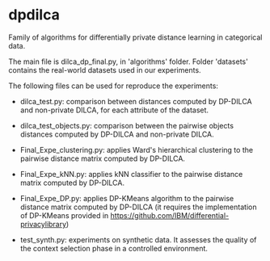 # dpdilca
Family of algorithms for differentially private distance learning in categorical data.

The main file is dilca_dp_final.py, in 'algorithms' folder. Folder 'datasets' contains the real-world datasets used in our experiments.

The following files can be used for reproduce the experiments:
 
 - dilca_test.py: comparison between distances computed by DP-DILCA and non-private DILCA, for each attribute of the dataset.
 
 - dilca_test_objects.py: comparison between the pairwise objects distances computed by DP-DILCA and non-private DILCA.
 
 - Final_Expe_clustering.py: applies Ward's hierarchical clustering to the pairwise distance matrix computed by DP-DILCA.

 - Final_Expe_kNN.py: applies kNN classifier to the pairwise distance matrix computed by DP-DILCA.
 
 - Final_Expe_DP.py: applies DP-KMeans algorithm to the pairwise distance matrix computed by DP-DILCA (it requires the implementation of DP-KMeans provided in https://github.com/IBM/differential-privacylibrary)
 
 - test_synth.py: experiments on synthetic data. It assesses the quality of the context selection phase in a controlled environment.
